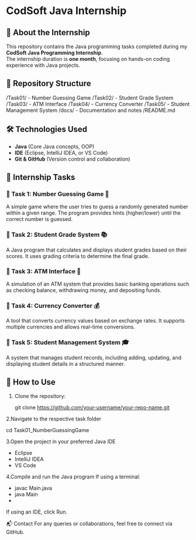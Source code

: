 # CodSoft Java Internship

## 📌 About the Internship
This repository contains the Java programming tasks completed during my **CodSoft Java Programming Internship**.  
The internship duration is **one month**, focusing on hands-on coding experience with Java projects.

## 📁 Repository Structure
/Task01/ - Number Guessing Game /Task02/ - Student Grade System /Task03/ - ATM Interface /Task04/ - Currency Converter /Task05/ - Student Management System /docs/ - Documentation and notes /README.md


## 🛠 Technologies Used
- **Java** (Core Java concepts, OOP)
- **IDE** (Eclipse, IntelliJ IDEA, or VS Code)
- **Git & GitHub** (Version control and collaboration)

## 📝 Internship Tasks
### 🔹 Task 1: Number Guessing Game 🎲  
A simple game where the user tries to guess a randomly generated number within a given range. The program provides hints (higher/lower) until the correct number is guessed.  

### 🔹 Task 2: Student Grade System 📚  
A Java program that calculates and displays student grades based on their scores. It uses grading criteria to determine the final grade.  

### 🔹 Task 3: ATM Interface 🏧  
A simulation of an ATM system that provides basic banking operations such as checking balance, withdrawing money, and depositing funds.  

### 🔹 Task 4: Currency Converter 💰  
A tool that converts currency values based on exchange rates. It supports multiple currencies and allows real-time conversions.  

### 🔹 Task 5: Student Management System 🎓  
A system that manages student records, including adding, updating, and displaying student details in a structured manner.  

## 🚀 How to Use
1. Clone the repository:
   
   git clone https://github.com/your-username/your-repo-name.git
   
2.Navigate to the respective task folder

   cd Task01_NumberGuessingGame

3.Open the project in your preferred Java IDE

- Eclipse
- IntelliJ IDEA
- VS Code

4.Compile and run the Java program
If using a terminal:

- javac Main.java
- java Main
- 
If using an IDE, click Run.


📬 Contact
For any queries or collaborations, feel free to connect via GitHub.
